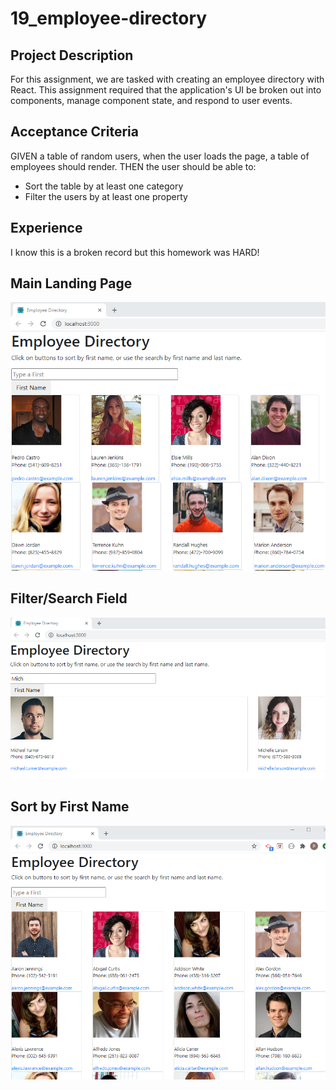 # 19_employee-directory

## Project Description
For this assignment, we are tasked with creating an employee directory with React. This assignment required that the application's UI be broken out into components, manage component state, and respond to user events.

## Acceptance Criteria
GIVEN a table of random users, when the user loads the page, a table of employees should render.
THEN the user should be able to:
* Sort the table by at least one category
* Filter the users by at least one property

## Experience
I know this is a broken record but this homework was HARD! 

## Main Landing Page
![Main Landing Page](./public/assets/main.png)

## Filter/Search Field
![Filter/Search](./public/assets/filter-search.png)

## Sort by First Name
![Sort](./public/assets/sort-firstname.png)



